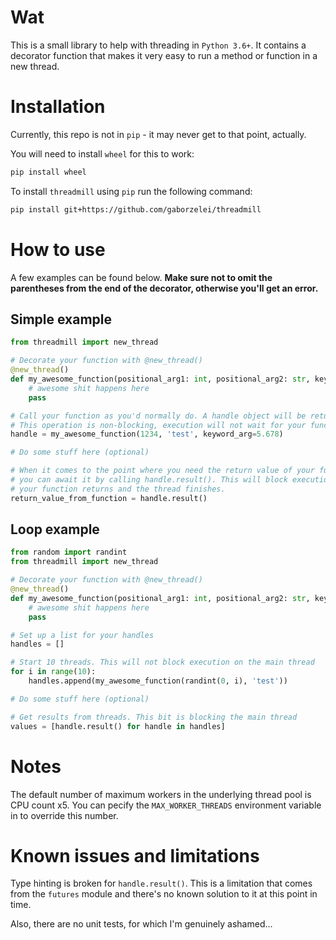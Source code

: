 # Wat

This is a small library to help with threading in `Python 3.6+`.
It contains a decorator function that makes it very easy to run a method or function in a new thread.

# Installation

Currently, this repo is not in `pip` - it may never get to that point, actually. 

You will need to install `wheel` for this to work:
```bash
pip install wheel
```

To install `threadmill` using `pip` run the following command:
```bash
pip install git+https://github.com/gaborzelei/threadmill
```

# How to use

A few examples can be found below. 
**Make sure not to omit the parentheses from the end of the decorator, otherwise you'll get an error.**

## Simple example
```python
from threadmill import new_thread

# Decorate your function with @new_thread()
@new_thread()
def my_awesome_function(positional_arg1: int, positional_arg2: str, keyword_arg: float = 1.234) -> int:
    # awesome shit happens here
    pass

# Call your function as you'd normally do. A handle object will be returned here.
# This operation is non-blocking, execution will not wait for your function to return here.
handle = my_awesome_function(1234, 'test', keyword_arg=5.678)

# Do some stuff here (optional)

# When it comes to the point where you need the return value of your function, 
# you can await it by calling handle.result(). This will block execution until
# your function returns and the thread finishes.
return_value_from_function = handle.result()
```

## Loop example
```python
from random import randint
from threadmill import new_thread

# Decorate your function with @new_thread()
@new_thread()
def my_awesome_function(positional_arg1: int, positional_arg2: str, keyword_arg: float = 1.234) -> int:
    # awesome shit happens here
    pass

# Set up a list for your handles
handles = []

# Start 10 threads. This will not block execution on the main thread
for i in range(10):
    handles.append(my_awesome_function(randint(0, i), 'test'))

# Do some stuff here (optional)

# Get results from threads. This bit is blocking the main thread
values = [handle.result() for handle in handles]
```

# Notes
The default number of maximum workers in the underlying thread pool is CPU count x5. You can pecify the `MAX_WORKER_THREADS` environment variable in to override this number.

# Known issues and limitations
Type hinting is broken for `handle.result()`. 
This is a limitation that comes from the `futures` module and there's no known solution to it at this point in time.

Also, there are no unit tests, for which I'm genuinely ashamed...
